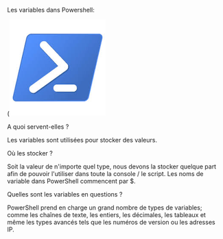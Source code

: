 Les variables dans Powershell:

(![](https://github.com/EnzoooPNT/Powershell/blob/main/IMAGE/powershell%20logo.jpg)

A quoi servent-elles ?

Les variables sont utilisées pour stocker des valeurs.

Où les stocker ?

Soit la valeur de n'importe quel type, nous devons la stocker quelque part afin de pouvoir l'utiliser dans toute la console / le script. Les noms de variable dans PowerShell commencent par $.

Quelles sont les variables en questions ? 

PowerShell prend en charge un grand nombre de types de variables; comme les chaînes de texte, les entiers, les décimales, les tableaux et même les types avancés tels que les numéros de version ou les adresses IP.
